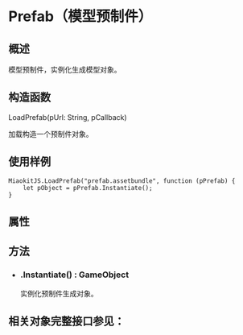 # Prefab（模型预制件）

## 概述
模型预制件，实例化生成模型对象。

## 构造函数
LoadPrefab(pUrl: String, pCallback)

加载构造一个预制件对象。

## 使用样例
```
MiaokitJS.LoadPrefab("prefab.assetbundle", function (pPrefab) {
    let pObject = pPrefab.Instantiate();
}
```

## 属性

## 方法
* ### .Instantiate() : GameObject
    实例化预制件生成对象。

## 相关对象完整接口参见：

